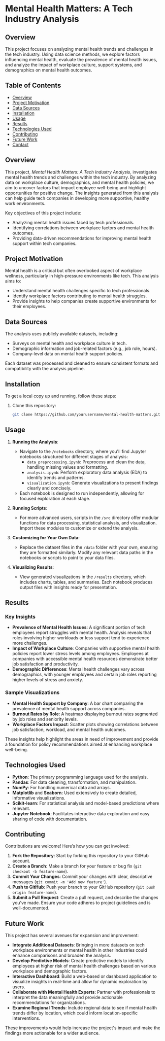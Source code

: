 # Mental Health Matters: A Tech Industry Analysis

## Overview

This project focuses on analyzing mental health trends and challenges in the tech industry. Using data science methods, we explore factors influencing mental health, evaluate the prevalence of mental health issues, and analyze the impact of workplace culture, support systems, and demographics on mental health outcomes.

## Table of Contents

- [Overview](#overview)
- [Project Motivation](#project-motivation)
- [Data Sources](#data-sources)
- [Installation](#installation)
- [Usage](#usage)
- [Results](#results)
- [Technologies Used](#technologies-used)
- [Contributing](#contributing)
- [Future Work](#future-work)
- [Contact](#contact)



## Overview

This project, *Mental Health Matters: A Tech Industry Analysis*, investigates mental health trends and challenges within the tech industry. By analyzing data on workplace culture, demographics, and mental health policies, we aim to uncover factors that impact employee well-being and highlight opportunities for positive change. The insights generated from this analysis can help guide tech companies in developing more supportive, healthy work environments.

Key objectives of this project include:
- Analyzing mental health issues faced by tech professionals.
- Identifying correlations between workplace factors and mental health outcomes.
- Providing data-driven recommendations for improving mental health support within tech companies.

## Project Motivation

Mental health is a critical but often overlooked aspect of workplace wellness, particularly in high-pressure environments like tech. This analysis aims to:
- Understand mental health challenges specific to tech professionals.
- Identify workplace factors contributing to mental health struggles.
- Provide insights to help companies create supportive environments for their employees.

## Data Sources

The analysis uses publicly available datasets, including:
- Surveys on mental health and workplace culture in tech.
- Demographic information and job-related factors (e.g., job role, hours).
- Company-level data on mental health support policies.

Each dataset was processed and cleaned to ensure consistent formats and compatibility with the analysis pipeline.



## Installation

To get a local copy up and running, follow these steps:

1. Clone this repository:
   ```bash
   git clone https://github.com/yourusername/mental-health-matters.git
## Usage

1. **Running the Analysis**:
   - Navigate to the `/notebooks` directory, where you'll find Jupyter notebooks structured for different stages of analysis:
     - `data_preprocessing.ipynb`: Preprocess and clean the data, handling missing values and formatting.
     - `analysis.ipynb`: Perform exploratory data analysis (EDA) to identify trends and patterns.
     - `visualization.ipynb`: Generate visualizations to present findings clearly and concisely.
   - Each notebook is designed to run independently, allowing for focused exploration at each stage.

2. **Running Scripts**:
   - For more advanced users, scripts in the `/src` directory offer modular functions for data processing, statistical analysis, and visualization. Import these modules to customize or extend the analysis.

3. **Customizing for Your Own Data**:
   - Replace the dataset files in the `/data` folder with your own, ensuring they are formatted similarly. Modify any relevant data paths in the notebooks or scripts to point to your data files.

4. **Visualizing Results**:
   - View generated visualizations in the `/results` directory, which includes charts, tables, and summaries. Each notebook produces output files with insights ready for presentation.

## Results

### Key Insights
- **Prevalence of Mental Health Issues**: A significant portion of tech employees report struggles with mental health. Analysis reveals that roles involving higher workloads or less support tend to experience more challenges.
- **Impact of Workplace Culture**: Companies with supportive mental health policies report lower stress levels among employees. Employees at companies with accessible mental health resources demonstrate better job satisfaction and productivity.
- **Demographic Differences**: Mental health challenges vary across demographics, with younger employees and certain job roles reporting higher levels of stress and anxiety.

### Sample Visualizations
- **Mental Health Support by Company**: A bar chart comparing the prevalence of mental health support across companies.
- **Burnout Rates by Role**: A heatmap displaying burnout rates segmented by job roles and seniority levels.
- **Workplace Factors Impact**: Scatter plots showing correlations between job satisfaction, workload, and mental health outcomes.

These insights help highlight the areas in need of improvement and provide a foundation for policy recommendations aimed at enhancing workplace well-being.

## Technologies Used

- **Python**: The primary programming language used for the analysis.
- **Pandas**: For data cleaning, transformation, and manipulation.
- **NumPy**: For handling numerical data and arrays.
- **Matplotlib** and **Seaborn**: Used extensively to create detailed, informative visualizations.
- **Scikit-learn**: For statistical analysis and model-based predictions where relevant.
- **Jupyter Notebook**: Facilitates interactive data exploration and easy sharing of code with documentation.

## Contributing

Contributions are welcome! Here’s how you can get involved:

1. **Fork the Repository**: Start by forking this repository to your GitHub account.
2. **Create a Branch**: Make a branch for your feature or bug fix (`git checkout -b feature-name`).
3. **Commit Your Changes**: Commit your changes with clear, descriptive messages (`git commit -m 'Add new feature'`).
4. **Push to GitHub**: Push your branch to your GitHub repository (`git push origin feature-name`).
5. **Submit a Pull Request**: Create a pull request, and describe the changes you've made. Ensure your code adheres to project guidelines and is well-documented.

## Future Work

This project has several avenues for expansion and improvement:

- **Integrate Additional Datasets**: Bringing in more datasets on tech workplace environments or mental health in other industries could enhance comparisons and broaden the analysis.
- **Develop Predictive Models**: Create predictive models to identify employees at higher risk of mental health challenges based on various workplace and demographic factors.
- **Interactive Dashboard**: Build a web-based or dashboard application to visualize insights in real-time and allow for dynamic exploration by users.
- **Collaborate with Mental Health Experts**: Partner with professionals to interpret the data meaningfully and provide actionable recommendations for organizations.
- **Examine Regional Trends**: Include regional data to see if mental health trends differ by location, which could inform location-specific interventions.

These improvements would help increase the project's impact and make the findings more actionable for a wider audience.



